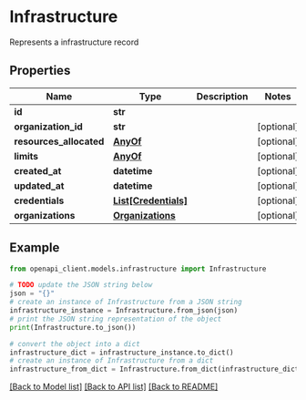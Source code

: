 # Infrastructure

Represents a infrastructure record

## Properties

Name | Type | Description | Notes
------------ | ------------- | ------------- | -------------
**id** | **str** |  | 
**organization_id** | **str** |  | [optional] 
**resources_allocated** | [**AnyOf**](AnyOf.md) |  | [optional] 
**limits** | [**AnyOf**](AnyOf.md) |  | [optional] 
**created_at** | **datetime** |  | [optional] 
**updated_at** | **datetime** |  | [optional] 
**credentials** | [**List[Credentials]**](Credentials.md) |  | [optional] 
**organizations** | [**Organizations**](Organizations.md) |  | [optional] 

## Example

```python
from openapi_client.models.infrastructure import Infrastructure

# TODO update the JSON string below
json = "{}"
# create an instance of Infrastructure from a JSON string
infrastructure_instance = Infrastructure.from_json(json)
# print the JSON string representation of the object
print(Infrastructure.to_json())

# convert the object into a dict
infrastructure_dict = infrastructure_instance.to_dict()
# create an instance of Infrastructure from a dict
infrastructure_from_dict = Infrastructure.from_dict(infrastructure_dict)
```
[[Back to Model list]](../README.md#documentation-for-models) [[Back to API list]](../README.md#documentation-for-api-endpoints) [[Back to README]](../README.md)



